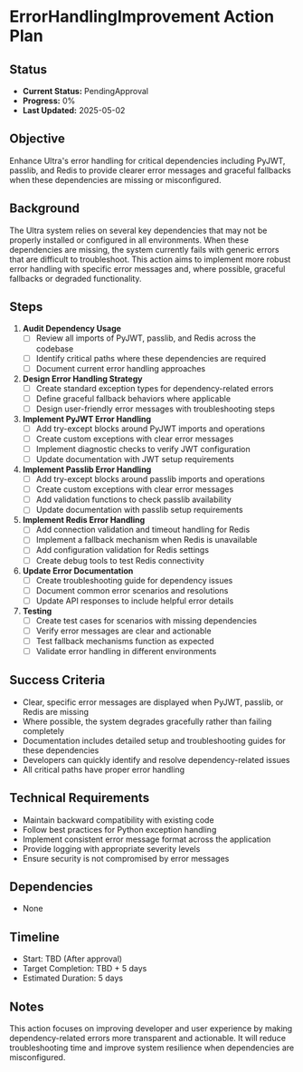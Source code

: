 # ErrorHandlingImprovement Action Plan

## Status

- **Current Status:** PendingApproval
- **Progress:** 0%
- **Last Updated:** 2025-05-02

## Objective

Enhance Ultra's error handling for critical dependencies including PyJWT, passlib, and Redis to provide clearer error messages and graceful fallbacks when these dependencies are missing or misconfigured.

## Background

The Ultra system relies on several key dependencies that may not be properly installed or configured in all environments. When these dependencies are missing, the system currently fails with generic errors that are difficult to troubleshoot. This action aims to implement more robust error handling with specific error messages and, where possible, graceful fallbacks or degraded functionality.

## Steps

1. **Audit Dependency Usage**
   - [ ] Review all imports of PyJWT, passlib, and Redis across the codebase
   - [ ] Identify critical paths where these dependencies are required
   - [ ] Document current error handling approaches

2. **Design Error Handling Strategy**
   - [ ] Create standard exception types for dependency-related errors
   - [ ] Define graceful fallback behaviors where applicable
   - [ ] Design user-friendly error messages with troubleshooting steps

3. **Implement PyJWT Error Handling**
   - [ ] Add try-except blocks around PyJWT imports and operations
   - [ ] Create custom exceptions with clear error messages
   - [ ] Implement diagnostic checks to verify JWT configuration
   - [ ] Update documentation with JWT setup requirements

4. **Implement Passlib Error Handling**
   - [ ] Add try-except blocks around passlib imports and operations
   - [ ] Create custom exceptions with clear error messages
   - [ ] Add validation functions to check passlib availability
   - [ ] Update documentation with passlib setup requirements

5. **Implement Redis Error Handling**
   - [ ] Add connection validation and timeout handling for Redis
   - [ ] Implement a fallback mechanism when Redis is unavailable
   - [ ] Add configuration validation for Redis settings
   - [ ] Create debug tools to test Redis connectivity

6. **Update Error Documentation**
   - [ ] Create troubleshooting guide for dependency issues
   - [ ] Document common error scenarios and resolutions
   - [ ] Update API responses to include helpful error details

7. **Testing**
   - [ ] Create test cases for scenarios with missing dependencies
   - [ ] Verify error messages are clear and actionable
   - [ ] Test fallback mechanisms function as expected
   - [ ] Validate error handling in different environments

## Success Criteria

- Clear, specific error messages are displayed when PyJWT, passlib, or Redis are missing
- Where possible, the system degrades gracefully rather than failing completely
- Documentation includes detailed setup and troubleshooting guides for these dependencies
- Developers can quickly identify and resolve dependency-related issues
- All critical paths have proper error handling

## Technical Requirements

- Maintain backward compatibility with existing code
- Follow best practices for Python exception handling
- Implement consistent error message format across the application
- Provide logging with appropriate severity levels
- Ensure security is not compromised by error messages

## Dependencies

- None

## Timeline

- Start: TBD (After approval)
- Target Completion: TBD + 5 days
- Estimated Duration: 5 days

## Notes

This action focuses on improving developer and user experience by making dependency-related errors more transparent and actionable. It will reduce troubleshooting time and improve system resilience when dependencies are misconfigured.